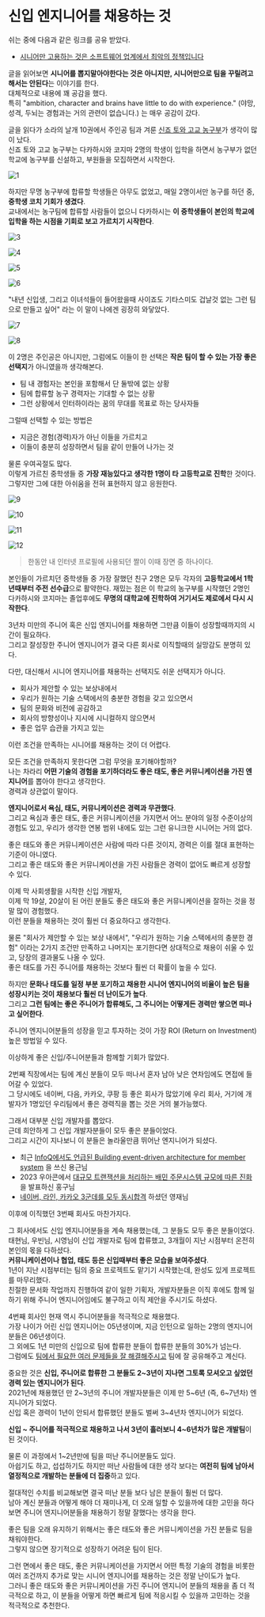 # 신입 엔지니어를 채용하는 것

쉬는 중에 다음과 같은 링크를 공유 받았다.

- [시니어만 고용하는 것은 소프트웨어 업계에서 최악의 정책입니다](https://zaidesanton.substack.com/p/hiring-only-seniors-is-worst-policy)

글을 읽어보면 **시니어를 뽑지말아야한다는 것은 아니지만, 시니어만으로 팀을 꾸릴려고 해서는 안된다**는 이야기를 한다.  
대체적으로 내용에 꽤 공감을 했다.  
특히 "ambition, character and brains have little to do with experience." (야망, 성격, 두뇌는 경험과는 거의 관련이 없습니다.) 는 매우 공감이 갔다.
  
글을 읽다가 소라의 날개 10권에서 주인공 팀과 겨룬 [신죠 토와 고교 농구부](https://namu.wiki/w/%EB%8B%A4%EC%B9%B4%ED%95%98%EC%8B%9C%20%EC%B9%B4%EC%B8%A0%EB%AF%B8)가 생각이 많이 났다.  
신죠 토와 고교 농구부는 다카하시와 코지마 2명의 학생이 입학을 하면서 농구부가 없던 학교에 농구부를 신설하고, 부원들을 모집하면서 시작한다.   

![1](./images/1.jpg)

하지만 무명 농구부에 합류할 학생들은 아무도 없었고, 매일 2명이서만 농구를 하던 중, **중학생 코치 기회가 생겼다**.  
교내에서는 농구팀에 합류할 사람들이 없으니 다카하시는 **이 중학생들이 본인의 학교에 입학을 하는 시점을 기회로 보고 가르치기 시작한다**.  

![3](./images/3.jpg)

![4](./images/4.jpg)

![5](./images/5.jpg)

![6](./images/6.jpg)

"내년 신입생, 그리고 이녀석들이 들어왔을때 사이죠도 기타스미도 겁날것 없는 그런 팀으로 만들고 싶어" 라는 이 말이 나에겐 굉장히 와닿았다.  

![7](./images/7.jpg)

![8](./images/8.jpg)

이 2명은 주인공은 아니지만, 그럼에도 이들이 한 선택은 **작은 팀이 할 수 있는 가장 좋은 선택지**가 아니였을까 생각해본다.  

- 팀 내 경험자는 본인을 포함해서 단 둘밖에 없는 상황
- 팀에 합류할 농구 경력자는 기대할 수 없는 상황
- 그런 상황에서 인터하이라는 꿈의 무대를 목표로 하는 당사자들

그럴때 선택할 수 있는 방법은

- 지금은 경험(경력)자가 아닌 이들을 가르치고
- 이들이 충분히 성장하면서 팀을 같이 만들어 나가는 것

물론 우여곡절도 많다.  
이렇게 가르친 중학생들 중 **가장 재능있다고 생각한 1명이 타 고등학교로 진학**한 것이다.  
그렇지만 그에 대한 아쉬움을 전혀 표현하지 않고 응원한다.

![9](./images/9.jpg)

![10](./images/10.jpg)

![11](./images/11.jpg)

![12](./images/12.jpg)

> 한동안 내 인터넷 프로필에 사용되던 짤이 이때 장면 중 하나이다.

본인들이 가르치던 중학생들 중 가장 잘했던 친구 2명은 모두 각자의 **고등학교에서 1학년때부터 주전 선수급**으로 활약한다.
재밌는 점은 이 학교의 농구부를 시작했던 2명인 다카하시와 코지마는 졸업후에도 **무명의 대학교에 진학하여 거기서도 제로에서 다시 시작한다**.  
  
3년차 미만의 주니어 혹은 신입 엔지니어를 채용하면 그만큼 이들이 성장할때까지의 시간이 필요하다.  
그리고 잘성장한 주니어 엔지니어가 결국 다른 회사로 이직할때의 실망감도 분명히 있다.  
  
다만, 대신해서 시니어 엔지니어를 채용하는 선택지도 쉬운 선택지가 아니다.  

- 회사가 제안할 수 있는 보상내에서
- 우리가 원하는 기술 스택에서의 충분한 경험을 갖고 있으면서
- 팀의 문화와 비전에 공감하고
- 회사의 방향성이나 지시에 시니컬하지 않으면서
- 좋은 업무 습관을 가지고 있는

이런 조건을 만족하는 시니어를 채용하는 것이 더 어렵다.  
  
모든 조건을 만족하지 못한다면 그럼 무엇을 포기해야할까?  
나는 차라리 **어떤 기술의 경험을 포기하더라도 좋은 태도, 좋은 커뮤니케이션을 가진 엔지니어**를 뽑아야 한다고 생각한다.  
경력과 상관없이 말이다.  

**엔지니어로서 욕심, 태도, 커뮤니케이션은 경력과 무관했다**.  
그리고 욕심과 좋은 태도, 좋은 커뮤니케이션을 가지면서 어느 분야의 일정 수준이상의 경험도 있고, 우리가 생각한 연봉 범위 내에도 있는 그런 유니크한 시니어는 거의 없다.

좋은 태도와 좋은 커뮤니케이션은 사람에 따라 다른 것이지, 경력은 이를 절대 표현하는 기준이 아니였다.    
그리고 좋은 태도와 좋은 커뮤니케이션을 가진 사람들은 경력이 없어도 빠르게 성장할 수 있다.  

이제 막 사회생활을 시작한 신입 개발자,  
이제 막 19살, 20살이 된 어린 분들도 좋은 태도와 좋은 커뮤니케이션을 잘하는 것을 정말 많이 경험했다.  
이런 분들을 채용하는 것이 훨씬 더 중요하다고 생각한다.  
  
물론 "회사가 제안할 수 있는 보상 내에서", "우리가 원하는 기술 스택에서의 충분한 경험" 이라는 2가지 조건만 만족하고 나머지는 포기한다면 상대적으로 채용이 쉬울 수 있고, 당장의 결과물도 나올 수 있다.  
좋은 태도를 가진 주니어를 채용하는 것보다 훨씬 더 확률이 높을 수 있다.  
  
하지만  **문화나 태도를 일정 부분 포기하고 채용한 시니어 엔지니어의 비율이 높은 팀을 성장시키는 것이 채용보다 훨씬 더 난이도가 높다**.  
그리고 **그런 팀에는 좋은 주니어가 합류해도, 그 주니어는 어떻게든 경력만 쌓으면 떠나고 싶어한다**.  
  
주니어 엔지니어분들의 성장을 믿고 투자하는 것이 가장 ROI (Return on Investment) 높은 방법일 수 있다.  
  
이상하게 좋은 신입/주니어분들과 함께할 기회가 많았다.  
  
2번째 직장에서는 팀에 계신 분들이 모두 떠나서 혼자 남아 낮은 연차임에도 면접에 들어갈 수 있었다.  
그 당시에도 네이버, 다음, 카카오, 쿠팡 등 좋은 회사가 많았기에 우리 회사, 거기에 개발자가 1명있던 우리팀에서 좋은 경력직을 뽑는 것은 거의 불가능했다.  
  
그래서 대부분 신입 개발자를 뽑았다.  
근데 희안하게 그 신입 개발자분들이 모두 좋은 분들이었다.  
그리고 시간이 지나보니 이 분들은 놀라울만큼 뛰어난 엔지니어가 되셨다.
 
- 최근 [InfoQ에서도 언급된 Building event-driven architecture for member system](https://www.infoq.com/news/2023/09/delivery-hero-uses-eda/) 을 쓰신 용근님
- 2023 우아콘에서 [대규모 트랜잭션을 처리하는 배민 주문시스템 규모에 따른 진화](https://www.youtube.com/watch?v=704qQs6KoUk) 을 발표하신 홍구님
- [네이버, 라인, 카카오 3군데를 모두 동시합격](https://www.youtube.com/watch?v=I1PQBKWQtJM) 하셨던 영재님
  
이후에 이직했던 3번째 회사도 마찬가지다.  

그 회사에서도 신입 엔지니어분들을 계속 채용했는데, 그 분들도 모두 좋은 분들이었다.  
태현님, 우빈님, 시영님이 신입 개발자로 팀에 합류했고, 3개월이 지난 시점부터 온전히 본인의 몫을 다하셨다.  
**커뮤니케이션이나 협업, 태도 등은 신입때부터 좋은 모습을 보여주셨다**.  
1년이 지난 시점부터는 팀의 중요 프로젝트도 맡기기 시작했는데, 완성도 있게 프로젝트를 마무리했다.  
친절한 문서화 작업까지 진행하여 같이 일한 기획자, 개발자분들은 이직 후에도 함께 일하기 위해 주니어 엔지니어임에도 불구하고 이직 제안을 주시기도 하셨다.  
  
4번째 회사인 현재 역시 주니어분들을 적극적으로 채용했다.  
가장 나이가 어린 신입 엔지니어는 05년생이며, 지금 인턴으로 일하는 2명의 엔지니어 분들은 06년생이다.  
그 외에도 1년 미만의 신입으로 팀에 합류한 분들이 합류한 분들의 30%가 넘는다.  
그럼에도 [팀에서 필요한 여러 문제들을 잘 해결해주시고](https://tech.inflab.com/) 팀에 잘 공유해주고 계신다.    
   
중요한 것은 **신입, 주니어로 합류한 그 분들도 2~3년이 지나면 그토록 모셔오고 싶었던 경력 있는 엔지니어가 된다**.  
2021년에 채용했던 만 2~3년의 주니어 개발자분들은 이제 만 5~6년 (즉, 6~7년차) 엔지니어가 되었다.  
신입 혹은 경력이 1년이 안되서 합류했던 분들도 벌써 3~4년차 엔지니어가 되었다.  
  
**신입 ~ 주니어를 적극적으로 채용하고 나서 3년이 흘러보니 4~6년차가 많은 개발팀**이 된 것이다.  
  
물론 이 과정에서 1~2년만에 팀을 떠난 주니어분들도 있다.  
아쉽기도 하고, 섭섭하기도 하지만 떠난 사람들에 대한 생각 보다는 **여전히 팀에 남아서 열정적으로 개발하는 분들에 더 집중**하고 있다.  
  
절대적인 수치를 비교해보면 결국 떠난 분들 보다 남은 분들이 훨씬 더 많다.  
남아 계신 분들과 어떻게 해야 더 재미나게, 더 오래 일할 수 있을까에 대한 고민을 하다보면 주니어 엔지니어분들을 채용하기 정말 잘했다는 생각을 한다.  
  
좋은 팀을 오래 유지하기 위해서는 좋은 태도와 좋은 커뮤니케이션을 가진 분들로 팀을 채워야한다.  
그렇지 않으면 장기적으로 성장하기 어려운 팀이 된다.  
  
그런 면에서 좋은 태도, 좋은 커뮤니케이션을 가지면서 어떤 특정 기술의 경험을 비롯한 여러 조건까지 추가로 맞는 시니어 엔지니어를 채용하는 것은 정말 난이도가 높다.  
그러니 좋은 태도와 좋은 커뮤니케이션을 가진 주니어 엔지니어 분들의 채용을 좀 더 적극적으로 하고, 이 분들을 어떻게 하면 빠르게 팀에 적응시킬 수 있을까 고민하는 것을 적극적으로 추천한다.







